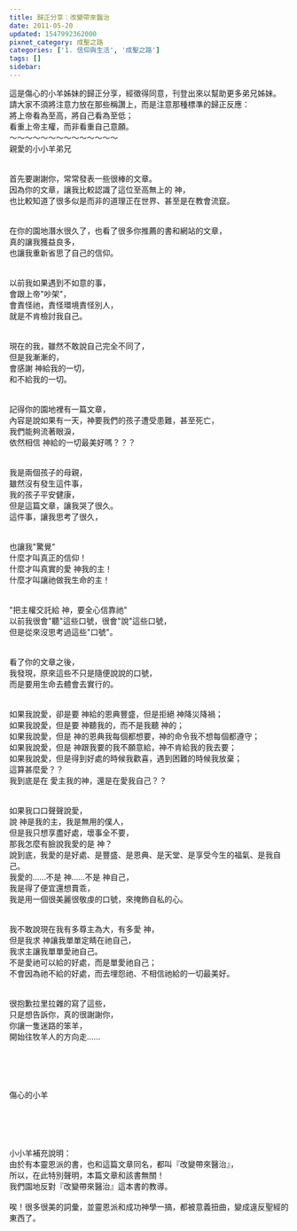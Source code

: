 ```yaml
---
title: 歸正分享：改變帶來醫治
date: 2011-05-20
updated: 1547992362000
pixnet_category: 成聖之路
categories: ['1. 信仰與生活', '成聖之路']
tags: []
sidebar: 
---
```


<p>這是傷心的小羊姊妹的歸正分享，經徵得同意，刊登出來以幫助更多弟兄姊妹。<br/>請大家不須將注意力放在那些稱讚上，而是注意那種標準的歸正反應：<br/>將上帝看為至高，將自己看為至低；<br/>看重上帝主權，而非看重自己意願。<br/><!--more-->～～～～～～～～～～～～～～<br/>親愛的小小羊弟兄<br/> <br/><br/>首先要謝謝你，常常發表一些很棒的文章。<br/>因為你的文章，讓我比較認識了這位至高無上的 神，   <br/>也比較知道了很多似是而非的道理正在世界、甚至是在教會流竄。<br/><br/> <br/>在你的園地潛水很久了，也看了很多你推薦的書和網站的文章，<br/>真的讓我獲益良多，<br/>也讓我重新省思了自己的信仰。<br/> <br/><br/>以前我如果遇到不如意的事， <br/>會跟上帝"吵架"，<br/>會責怪祂，責怪環境責怪別人，<br/>就是不肯檢討我自己。<br/> <br/><br/>現在的我，雖然不敢說自己完全不同了，<br/>但是我漸漸的， <br/>會感謝  神給我的一切， <br/>和不給我的一切。<br/><br/> <br/>記得你的園地裡有一篇文章，<br/>內容是說如果有一天，神要我們的孩子遭受患難，甚至死亡，<br/>我們能夠流著眼淚，   <br/>依然相信 神給的一切最美好嗎？？？<br/><br/> <br/>我是兩個孩子的母親， <br/>雖然沒有發生這件事，  <br/>我的孩子平安健康，  <br/>但是這篇文章，讓我哭了很久。<br/>這件事，讓我思考了很久，<br/> <br/><br/>也讓我"驚覺" <br/>什麼才叫真正的信仰！<br/>什麼才叫真實的愛 神我的主！<br/>什麼才叫讓祂做我生命的主！<br/> <br/><br/>"把主權交託給 神，要全心信靠祂"<br/>以前我很會"聽"這些口號，很會"說"這些口號，<br/>但是從來沒思考過這些"口號"。<br/> <br/><br/>看了你的文章之後，<br/>我發現，原來這些不只是隨便說說的口號，<br/>而是要用生命去體會去實行的。<br/><br/> <br/>如果我說愛，卻是要 神給的恩典豐盛，但是拒絕 神降災降禍；<br/>如果我說愛，但是要 神聽我的，而不是我聽 神的；<br/>如果我說愛，但是 神的恩典我每個都想要，神的命令我不想每個都遵守；   <br/>如果我說愛，但是 神跟我要的我不願意給，神不肯給我的我去要；<br/>如果我說愛，但是得到好處的時候我歡喜，遇到困難的時候我放棄；<br/>這算甚麼愛？？<br/>我到底是在 愛主我的神，還是在愛我自己？？<br/> <br/><br/>如果我口口聲聲說愛，<br/>說 神是我的主，我是無用的僕人，<br/>但是我只想享盡好處，壞事全不要，<br/>那我怎麼有臉說我愛的是 神？<br/>說到底，我愛的是好處、是豐盛、是恩典、是天堂、是享受今生的福氣、是我自己。<br/>我愛的......不是 神......不是 神自己， <br/>我是得了便宜還想賣乖，<br/>我是用一個很美麗很敬虔的口號，來掩飾自私的心。<br/> <br/><br/>我不敢說現在我有多尊主為大，有多愛 神，<br/>但是我求 神讓我單單定睛在祂自己，<br/>我求主讓我單單愛祂自己。<br/>不是愛祂可以給的好處，而是單愛祂自己；<br/>不會因為祂不給的好處，而去埋怨祂、不相信祂給的一切最美好。<br/><br/> <br/>很抱歉拉里拉雜的寫了這些，<br/>只是想告訴你，真的很謝謝你，<br/>你讓一隻迷路的笨羊，<br/>開始往牧羊人的方向走......<br/> <br/> <br/> <br/> <br/><br/>                   傷心的小羊<br/> <br/><br/><br/><br/><br/>小小羊補充說明：<br/>由於有本靈恩派的書，也和這篇文章同名，都叫『改變帶來醫治』，<br/> 所以，在此特別聲明，本篇文章和該書無關！<br/> 我們園地反對『改變帶來醫治』這本書的教導。<br/><br/> 唉！很多很美的詞彙，並靈恩派和成功神學一搞，都被意義扭曲，變成違反聖經的東西了。<br/><br/><br/>
</p>
